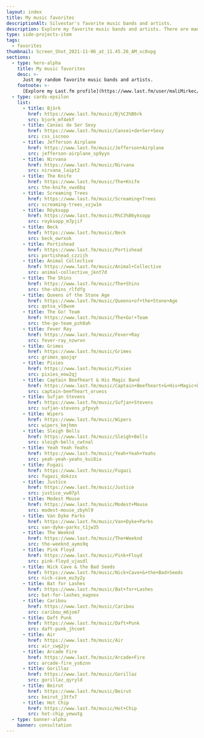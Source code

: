 ```yaml
---
layout: index
title: My music favorites
descriptionAlt: Silvestar's favorite music bands and artists.
description: Explore my favorite music bands and artists. There are many many more, but these are the first ones that come up to my mind.
type: side-projects-item
tags:
  - favorites
thumbnail: Screen_Shot_2021-11-06_at_11.45.26_AM_xc8vpg
sections:
  - type: hero-alpha
    title: My music favorites
    desc: >-
      Just my random favorite music bands and artists.
    footnote: >-
      [Explore my Last.fm profile](https://www.last.fm/user/maliMirkec/library/artists?date_preset=ALL) or [check my other favorites](/favorites/).
  - type: cards-epsilon
    list:
      - title: Björk
        href: https://www.last.fm/music/Bj%C3%B6rk
        src: bjork_mf4ekf
      - title: Cansei de Ser Sexy
        href: https://www.last.fm/music/Cansei+de+Ser+Sexy
        src: css_iscnoo
      - title: Jefferson Airplane
        href: https://www.last.fm/music/Jefferson+Airplane
        src: jefferson-airplane_sp9yyn
      - title: Nirvana
        href: https://www.last.fm/music/Nirvana
        src: nirvana_laipt2
      - title: The Knife
        href: https://www.last.fm/music/The+Knife
        src: the-knife_vwx6bq
      - title: Screaming Trees
        href: https://www.last.fm/music/Screaming+Trees
        src: screaming-trees_xzjw1m
      - title: Röyksopp
        href: https://www.last.fm/music/R%C3%B6yksopp
        src: royksopp_m7pjif
      - title: Beck
        href: https://www.last.fm/music/Beck
        src: beck_owrxok
      - title: Portishead
        href: https://www.last.fm/music/Portishead
        src: portishead_czzijh
      - title: Animal Collective
        href: https://www.last.fm/music/Animal+Collective
        src: animal-collective_jknt7d
      - title: The Shins
        href: https://www.last.fm/music/The+Shins
        src: the-shins_rlfdfg
      - title: Queens of the Stone Age
        href: https://www.last.fm/music/Queens+of+the+Stone+Age
        src: qotsa_vl8wxm
      - title: The Go! Team
        href: https://www.last.fm/music/The+Go!+Team
        src: the-go-team_pzh8ah
      - title: Fever Ray
        href: https://www.last.fm/music/Fever+Ray
        src: fever-ray_nzwrxn
      - title: Grimes
        href: https://www.last.fm/music/Grimes
        src: grimes_qoojqr
      - title: Pixies
        href: https://www.last.fm/music/Pixies
        src: pixies_eow2qj
      - title: Captain Beefheart & His Magic Band
        href: https://www.last.fm/music/Captain+Beefheart+&+His+Magic+Band
        src: captain-beefheart_oruess
      - title: Sufjan Stevens
        href: https://www.last.fm/music/Sufjan+Stevens
        src: sufjan-stevens_pfpvyh
      - title: Wipers
        href: https://www.last.fm/music/Wipers
        src: wipers_kmjhmn
      - title: Sleigh Bells
        href: https://www.last.fm/music/Sleigh+Bells
        src: sleigh-bells_cwtnal
      - title: Yeah Yeah Yeahs
        href: https://www.last.fm/music/Yeah+Yeah+Yeahs
        src: yeah-yeah-yeahs_kui8ia
      - title: Fugazi
        href: https://www.last.fm/music/Fugazi
        src: fugazi_dokzzx
      - title: Justice
        href: https://www.last.fm/music/Justice
        src: justice_vw07pl
      - title: Modest Mouse
        href: https://www.last.fm/music/Modest+Mouse
        src: modest-mouse_zbyhl9
      - title: Van Dyke Parks
        href: https://www.last.fm/music/Van+Dyke+Parks
        src: van-dyke-parks_t1jw35
      - title: The Weeknd
        href: https://www.last.fm/music/The+Weeknd
        src: the-weeknd_ayms9q
      - title: Pink Floyd
        href: https://www.last.fm/music/Pink+Floyd
        src: pink-floyd_ujasdl
      - title: Nick Cave & the Bad Seeds
        href: https://www.last.fm/music/Nick+Cave+&+the+Bad+Seeds
        src: nick-cave_eu3y2y
      - title: Bat for Lashes
        href: https://www.last.fm/music/Bat+for+Lashes
        src: bat-for-lashes_eagnex
      - title: Caribou
        href: https://www.last.fm/music/Caribou
        src: caribou_m6jom7
      - title: Daft Punk
        href: https://www.last.fm/music/Daft+Punk
        src: daft-punk_jhcoet
      - title: Air
        href: https://www.last.fm/music/Air
        src: air_cwg2jv
      - title: Arcade Fire
        href: https://www.last.fm/music/Arcade+Fire
        src: arcade-fire_ys6znn
      - title: Gorillaz
        href: https://www.last.fm/music/Gorillaz
        src: gorillaz_qyryld
      - title: Beirut
        href: https://www.last.fm/music/Beirut
        src: beirut_j3tfx7
      - title: Hot Chip
        href: https://www.last.fm/music/Hot+Chip
        src: hot-chip_yewutg
  - type: banner-alpha
    banner: consultation
---
```

